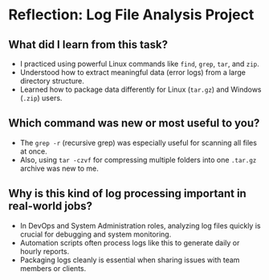 # Reflection: Log File Analysis Project

## What did I learn from this task?
- I practiced using powerful Linux commands like `find`, `grep`, `tar`, and `zip`.
- Understood how to extract meaningful data (error logs) from a large directory structure.
- Learned how to package data differently for Linux (`tar.gz`) and Windows (`.zip`) users.

## Which command was new or most useful to you?
- The `grep -r` (recursive grep) was especially useful for scanning all files at once.
- Also, using `tar -czvf` for compressing multiple folders into one `.tar.gz` archive was new to me.

## Why is this kind of log processing important in real-world jobs?
- In DevOps and System Administration roles, analyzing log files quickly is crucial for debugging and system monitoring.
- Automation scripts often process logs like this to generate daily or hourly reports.
- Packaging logs cleanly is essential when sharing issues with team members or clients.


